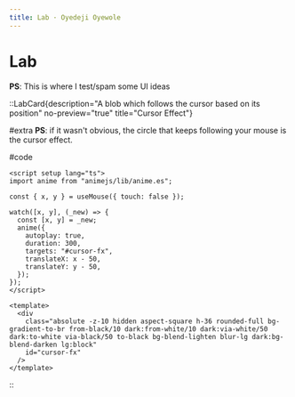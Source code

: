 ```yaml
---
title: Lab · Oyedeji Oyewole
---
```


# Lab

**PS**: This is where I test/spam some UI ideas

::LabCard{description="A blob which follows the cursor based on its position" no-preview="true" title="Cursor Effect"}

#extra
**PS**: if it wasn't obvious, the circle that keeps following your mouse is the cursor effect.

#code

```vue
<script setup lang="ts">
import anime from "animejs/lib/anime.es";

const { x, y } = useMouse({ touch: false });

watch([x, y], (_new) => {
  const [x, y] = _new;
  anime({
    autoplay: true,
    duration: 300,
    targets: "#cursor-fx",
    translateX: x - 50,
    translateY: y - 50,
  });
});
</script>

<template>
  <div
    class="absolute -z-10 hidden aspect-square h-36 rounded-full bg-gradient-to-br from-black/10 dark:from-white/10 dark:via-white/50 dark:to-white via-black/50 to-black bg-blend-lighten blur-lg dark:bg-blend-darken lg:block"
    id="cursor-fx"
  />
</template>
```

::
